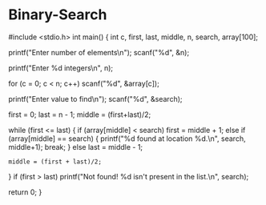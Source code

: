 # Binary-Search
#include <stdio.h>
int main()
{
  int c, first, last, middle, n, search, array[100];

  printf("Enter number of elements\n");
  scanf("%d", &n);

  printf("Enter %d integers\n", n);

  for (c = 0; c < n; c++)
    scanf("%d", &array[c]);

  printf("Enter value to find\n");
  scanf("%d", &search);

  first = 0;
  last = n - 1;
  middle = (first+last)/2;

  while (first <= last) {
    if (array[middle] < search)
      first = middle + 1;
    else if (array[middle] == search) {
      printf("%d found at location %d.\n", search, middle+1);
      break;
    }
    else
      last = middle - 1;

    middle = (first + last)/2;
  }
  if (first > last)
    printf("Not found! %d isn't present in the list.\n", search);

  return 0;
}
